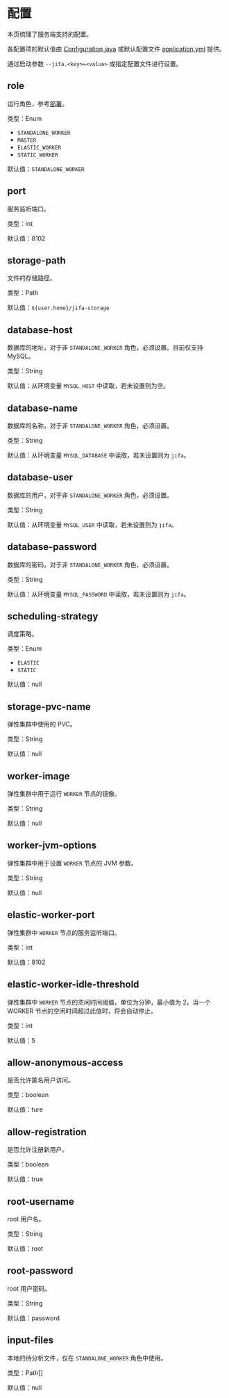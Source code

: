 # 配置

本页梳理了服务端支持的配置。

各配置项的默认值由 [Configuration.java](https://github.com/eclipse/jifa/blob/main/server/src/main/java/org/eclipse/jifa/server/Configuration.java) 或默认配置文件 [application.yml](https://github.com/eclipse/jifa/blob/main/server/src/main/resources/application.yml) 提供。

通过启动参数 `--jifa.<key>=<value>` 或指定配置文件进行设置。

## role

运行角色，参考[部署](./deployment.md)。

类型：Enum

- `STANDALONE_WORKER`
- `MASTER`
- `ELASTIC_WORKER`
- `STATIC_WORKER`

默认值：`STANDALONE_WORKER`

## port

服务监听端口。

类型：int

默认值：8102

## storage-path

文件的存储路径。

类型：Path

默认值：`${user.home}/jifa-storage`

## database-host

数据库的地址，对于非 `STANDALONE_WORKER` 角色，必须设置。目前仅支持 MySQL。

类型：String

默认值：从环境变量 `MYSQL_HOST` 中读取，若未设置则为空。

## database-name

数据库的名称，对于非 `STANDALONE_WORKER` 角色，必须设置。

类型：String

默认值：从环境变量 `MYSQL_DATABASE` 中读取，若未设置则为 `jifa`。

## database-user

数据库的用户，对于非 `STANDALONE_WORKER` 角色，必须设置。

类型：String

默认值：从环境变量 `MYSQL_USER` 中读取，若未设置则为 `jifa`。

## database-password

数据库的密码，对于非 `STANDALONE_WORKER` 角色，必须设置。

类型：String

默认值：从环境变量 `MYSQL_PASSWORD` 中读取，若未设置则为 `jifa`。

## scheduling-strategy

调度策略。

类型：Enum

- `ELASTIC`
- `STATIC`

默认值：null

## storage-pvc-name

弹性集群中使用的 PVC。

类型：String

默认值：null

## worker-image

弹性集群中用于运行 `WORKER` 节点的镜像。

类型：String

默认值：null

## worker-jvm-options

弹性集群中用于设置 `WORKER` 节点的 JVM 参数。

类型：String

默认值：null

## elastic-worker-port

弹性集群中 `WORKER` 节点的服务监听端口。

类型：int

默认值：8102

## elastic-worker-idle-threshold

弹性集群中 `WORKER` 节点的空闲时间阈值，单位为分钟，最小值为 2。当一个 WORKER 节点的空闲时间超过此值时，将会自动停止。

类型：int

默认值：5

## allow-anonymous-access

是否允许匿名用户访问。

类型：boolean

默认值：ture

## allow-registration

是否允许注册新用户。

类型：boolean

默认值：true

## root-username

root 用户名。

类型：String

默认值：root

## root-password

root 用户密码。

类型：String

默认值：password

## input-files

本地的待分析文件，仅在 `STANDALONE_WORKER` 角色中使用。

类型：Path[]

默认值：null